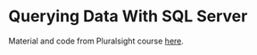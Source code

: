 # Querying Data With SQL Server

Material and code from Pluralsight course [here](https://app.pluralsight.com/library/courses/querying-data-sql-server/table-of-contents).
